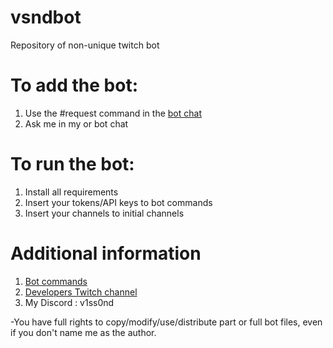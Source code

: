 # vsndbot
Repository of non-unique twitch bot


# To add the bot:
1. Use the #request command in the [bot chat](https://twitch.tv/vsndbot)
2. Ask me in my or bot chat

# To run the bot:
1. Install all requirements
2. Insert your tokens/API keys to bot commands
3. Insert your channels to initial channels


# Additional information 
1. [Bot commands](https://v1ss0nd.github.io/)
2. [Developers Twitch channel](https://www.twitch.tv/v1ss0nd)
3. My Discord : v1ss0nd

-You have full rights to copy/modify/use/distribute part or full bot files, even if you don't name me as the author.
